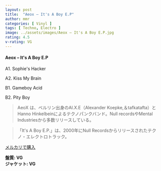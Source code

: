 ```yaml
---
layout: post
title:  "Aeox – It's A Boy E.P"
author: mmr
categories: [ Vinyl ]
tags: [ Techno, Electro ]
image: ../assets/images/Aeox – It's A Boy E.P.jpg
rating: 4.5
v-rating: VG
---
```


#### Aeox – It's A Boy E.P

A1. Sophie's Hacker

A2. Kiss My Brain

B1. Gameboy Acid

B2. Pity Boy

> AeoX は、ベルリン出身のAl.X.E（Alexander Koepke,＆tafkatafta）とHanno Hinkelbeinによるテクノパンクバンド。Null recordsやMental Industriesから多数リリースしている。

> 「It's A Boy E.P.」は、2000年にNull Recordsからリリースされたテクノ・エレクトロトラック。



[メルカリで購入](https://jp.mercari.com/item/m56315696967)

<div class="mt-4 mb-4 d-flex align-items-center">
<strong class="mr-1">盤質: VG</strong>
</div>
<div class="mt-4 mb-4 d-flex align-items-center">
<strong class="mr-1">ジャケット: VG</strong>
</div>
